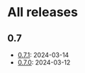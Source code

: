 # All releases

## 0.7

* [0.7.1](/release-notes/release-0-7-1.md): 2024-03-14
* [0.7.0](/release-notes/release-0-7-0.md): 2024-03-12
